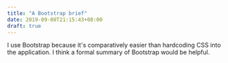 ```yaml
---
title: "A Bootstrap brief"
date: 2019-09-08T21:15:43+08:00
draft: true
---
```

I use Bootstrap because it's comparatively easier than hardcoding CSS into the application. I think a formal summary of Bootstrap would be helpful.
